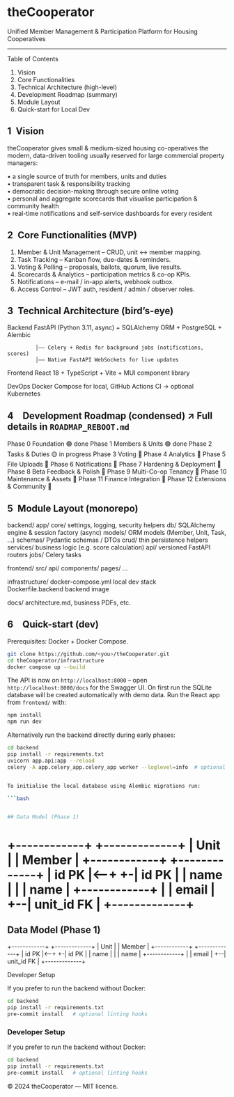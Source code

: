 # theCooperator

Unified Member Management & Participation Platform for Housing Cooperatives

--------------------------------------------------------------------------------

Table of Contents
1. Vision
2. Core Functionalities
3. Technical Architecture (high-level)
4. Development Roadmap (summary)
5. Module Layout
6. Quick-start for Local Dev


1 Vision
-----------
theCooperator gives small & medium-sized housing co-operatives the modern,
data-driven tooling usually reserved for large commercial property managers:

• a single source of truth for members, units and duties  
• transparent task & responsibility tracking  
• democratic decision-making through secure online voting  
• personal and aggregate scorecards that visualise participation & community
  health  
• real-time notifications and self-service dashboards for every resident


2 Core Functionalities (MVP)
---------------------------
1. Member & Unit Management – CRUD, unit ↔ member mapping.
2. Task Tracking – Kanban flow, due-dates & reminders.
3. Voting & Polling – proposals, ballots, quorum, live results.
4. Scorecards & Analytics – participation metrics & co-op KPIs.
5. Notifications – e-mail / in-app alerts, webhook outbox.
6. Access Control – JWT auth, resident / admin / observer roles.


3 Technical Architecture (bird’s-eye)
------------------------------------

Backend   FastAPI (Python 3.11, async)  + SQLAlchemy ORM + PostgreSQL + Alembic

             │—— Celery + Redis for background jobs (notifications, scores)  
             │—— Native FastAPI WebSockets for live updates

Frontend  React 18 + TypeScript + Vite + MUI component library

DevOps    Docker Compose for local, GitHub Actions CI → optional Kubernetes



4 Development Roadmap (condensed)  ↗ Full details in `ROADMAP_REBOOT.md`
-------------------------------------------------------------------------

Phase 0   Foundation              🟢 done
Phase 1   Members & Units         🟢 done
Phase 2   Tasks & Duties          🟡 in progress
Phase 3   Voting                  🔴
Phase 4   Analytics               🔴
Phase 5   File Uploads            🔴
Phase 6   Notifications           🔴
Phase 7   Hardening & Deployment  🔴
Phase 8   Beta Feedback & Polish  🔴
Phase 9   Multi-Co-op Tenancy     🔴
Phase 10  Maintenance & Assets    🔴
Phase 11  Finance Integration     🔴
Phase 12  Extensions & Community  🔴

5 Module Layout (monorepo)
--------------------------

backend/
  app/
    core/      settings, logging, security helpers
    db/        SQLAlchemy engine & session factory (async)
    models/    ORM models (Member, Unit, Task, …)
    schemas/   Pydantic schemas / DTOs
    crud/      thin persistence helpers
    services/  business logic (e.g. score calculation)
    api/       versioned FastAPI routers
    jobs/      Celery tasks

frontend/
  src/ api/ components/ pages/ …

infrastructure/
  docker-compose.yml    local dev stack  
  Dockerfile.backend    backend image

docs/ architecture.md, business PDFs, etc.


6 Quick-start (dev)
-------------------
Prerequisites: Docker + Docker Compose.

```bash
git clone https://github.com/<you>/theCooperator.git
cd theCooperator/infrastructure
docker compose up --build
```

The API is now on `http://localhost:8000` – open
`http://localhost:8000/docs` for the Swagger UI. On first run the
SQLite database will be created automatically with demo data.
Run the React app from `frontend/` with:

```bash
npm install
npm run dev
```

Alternatively run the backend directly during early phases:

```bash
cd backend
pip install -r requirements.txt
uvicorn app.api:app --reload
celery -A app.celery_app.celery_app worker --loglevel=info  # optional


To initialise the local database using Alembic migrations run:

```bash


## Data Model (Phase 1)

```
 +------------+        +-------------+
 | Unit       |        | Member      |
 +------------+        +-------------+
 | id   PK    |<--+  +-| id     PK   |
 | name       |    |  | name        |
 +------------+    |  | email       |
                  +--| unit_id  FK |
                     +-------------+
=======


## Data Model (Phase 1)


 +------------+        +-------------+
 | Unit       |        | Member      |
 +------------+        +-------------+
 | id   PK    |<--+  +-| id     PK   |
 | name       |    |  | name        |
 +------------+    |  | email       |
                  +--| unit_id  FK |
                     +-------------+

Developer Setup

If you prefer to run the backend without Docker:

```bash
cd backend
pip install -r requirements.txt
pre-commit install   # optional linting hooks
```

### Developer Setup

If you prefer to run the backend without Docker:

```bash
cd backend
pip install -r requirements.txt
pre-commit install   # optional linting hooks
```

© 2024 theCooperator — MIT licence.
